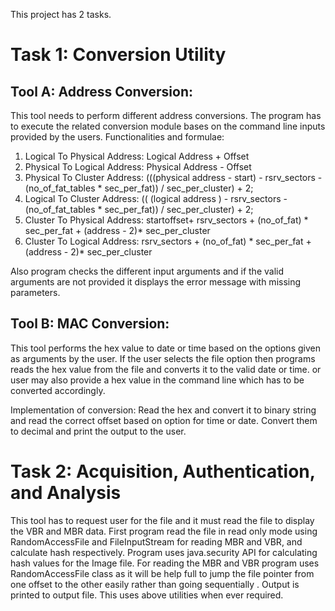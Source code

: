 This project has 2 tasks.

Task 1: Conversion Utility
==========================
Tool A: Address Conversion:
--------------------------
This tool needs to perform different address conversions. The program has to execute the related conversion module bases on the command line inputs provided by the users. Functionalities and formulae: 
1. Logical To Physical Address: Logical Address + Offset 
2. Physical To Logical Address: Physical Address - Offset 
3. Physical To Cluster Address: (((physical address - start) - rsrv_sectors - (no_of_fat_tables * sec_per_fat)) / sec_per_cluster) + 2; 
4. Logical To Cluster Address: (( (logical address ) - rsrv_sectors - (no_of_fat_tables * sec_per_fat)) / sec_per_cluster) + 2; 
5. Cluster To Physical Address: startoffset+ rsrv_sectors + (no_of_fat) * sec_per_fat + (address - 2)* sec_per_cluster 
6. Cluster To Logical Address: rsrv_sectors + (no_of_fat) * sec_per_fat + (address - 2)* sec_per_cluster 
	
Also program checks the different input arguments and if the valid arguments are not provided it displays the error message with missing parameters. 
	
Tool B: MAC Conversion:
-----------------------
This tool performs the hex value to date or time based on the options given as arguments by the user. If the user selects the file option then programs reads the hex value from the file and converts it to the valid date or time. or user may also provide a hex value in the command line which has to be converted accordingly.

Implementation of conversion: Read the hex and convert it to binary string and read the correct offset based on option for time or date. Convert them to decimal and print the output to the user.

Task 2: Acquisition, Authentication, and Analysis
=================================================
This tool has to request user for the file and it must read the file to display the VBR and MBR data. First program read the file in read only mode using RandomAccessFile and FileInputStream for reading MBR and VBR, and calculate hash respectively. Program uses java.security API for calculating hash values for the Image file. For reading the MBR and VBR program uses RandomAccessFile class as it will be help full to jump the file pointer from one offset to the other easily rather than going sequentially . Output is printed to output file. This uses above utilities when ever required. 


